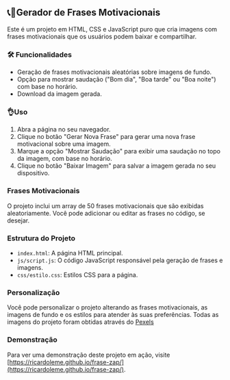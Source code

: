 ## 📞💪Gerador de Frases Motivacionais

Este é um projeto em HTML, CSS e JavaScript puro que cria imagens com frases motivacionais que os usuários podem baixar e compartilhar. 

### 🛠 Funcionalidades

- Geração de frases motivacionais aleatórias sobre imagens de fundo.
- Opção para mostrar saudação ("Bom dia", "Boa tarde" ou "Boa noite") com base no horário.
- Download da imagem gerada.


### 👌Uso

1. Abra a página no seu navegador.
2. Clique no botão "Gerar Nova Frase" para gerar uma nova frase motivacional sobre uma imagem.
3. Marque a opção "Mostrar Saudação" para exibir uma saudação no topo da imagem, com base no horário.
4. Clique no botão "Baixar Imagem" para salvar a imagem gerada no seu dispositivo.

### Frases Motivacionais

O projeto inclui um array de 50 frases motivacionais que são exibidas aleatoriamente. Você pode adicionar ou editar as frases no código, se desejar.

### Estrutura do Projeto

- `index.html`: A página HTML principal.
- `js/script.js`: O código JavaScript responsável pela geração de frases e imagens.
- `css/estilo.css`: Estilos CSS para a página.

### Personalização

Você pode personalizar o projeto alterando as frases motivacionais, as imagens de fundo e os estilos para atender às suas preferências.
Todas as imagens do projeto foram obtidas através do [Pexels](https://www.pexels.com/search/mobile%20wallpaper/)

### Demonstração

Para ver uma demonstração deste projeto em ação, visite [https://ricardoleme.github.io/frase-zap/](https://ricardoleme.github.io/frase-zap/).
